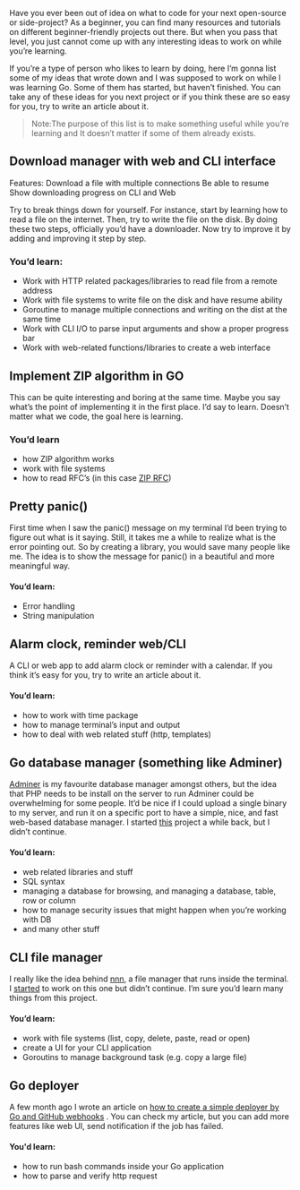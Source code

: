 Have you ever been out of idea on what to code for your next open-source or side-project? As a beginner, you can find many resources and tutorials on different beginner-friendly projects out there. But when you pass that level, you just cannot come up with any interesting ideas to work on while you’re learning.

If you’re a type of person who likes to learn by doing, here I’m gonna list some of my ideas that wrote down and I was supposed to work on while I was learning Go. 
Some of them has started, but haven’t finished. You can take any of these ideas for you next project or if you think these are so easy for you, try to write an article about it.

> Note:The purpose of this list is to make something useful while you’re learning and It doesn’t matter if some of them already exists.


## Download manager with web and CLI interface

Features:
Download a file with multiple connections
Be able to resume
Show downloading progress on CLI and Web 

Try to break things down for yourself. For instance, start by learning how to read a file on the internet. Then, try to write the file on the disk. By doing these two steps, officially you’d have a downloader. Now try to improve it by adding and improving it step by step.

### You’d learn:
- Work with HTTP related packages/libraries to read file from a remote address
- Work with file systems to write file on the disk and have resume ability
- Goroutine to manage multiple connections and writing on the dist at the same time
- Work with CLI I/O to parse input arguments and show a proper progress bar
- Work with web-related functions/libraries to create a web interface 


## Implement ZIP algorithm in GO
This can be quite interesting and boring at the same time. Maybe you say what’s the point of implementing it in the first place. I’d say to learn. Doesn’t matter what we code, the goal here is learning.
 
### You’d learn 
- how ZIP algorithm works
- work with file systems
- how to read RFC’s (in this case [ZIP RFC](https://www.ietf.org/rfc/rfc1951.txt))




## Pretty panic()

First time when I saw the panic() message on my terminal I’d been trying to figure out what is it saying. Still, it takes me a while to realize what is the error pointing out. So by creating a library, you would save many people like me. The idea is to show the message for panic() in a beautiful and more meaningful way.

#### You’d learn:
- Error handling
- String manipulation


## Alarm clock, reminder web/CLI
A CLI or web app to add alarm clock or reminder with a calendar. If you think it’s easy for you, try to write an article about it.

#### You’d learn:
- how to work with time package
- how to manage terminal’s input and output
- how to deal with web related stuff (http, templates)



## Go database manager (something like Adminer)

[Adminer](https://www.adminer.org/) is my favourite database manager amongst others, but the idea that PHP needs to be install on the server to run Adminer could be overwhelming for some people. It’d be nice if I could upload a single binary to my server, and run it on a specific port to have a simple, nice, and fast web-based database manager. I started [this](https://github.com/smoqadam/dbman) project a while back, but I didn’t continue.

#### You’d learn:
- web related libraries and stuff
- SQL syntax
- managing a database for browsing, and managing a database, table, row or column
- how to manage security issues that might happen when you’re working with DB
- and many other stuff


## CLI file manager

I really like the idea behind [nnn](https://github.com/jarun/nnn), a file manager that runs inside the terminal. I [started](https://github.com/smoqadam/go-filemanager) to work on this one but didn’t continue. I’m sure you’d learn many things from this project.

#### You’d learn:
- work with file systems (list, copy, delete, paste, read or open)
- create a UI for your CLI application
- Goroutins to manage background task (e.g. copy a large file)



## Go deployer
A few month ago I wrote an article on [how to create a simple deployer by Go and GitHub webhooks](https://smoqadam.me/posts/build-a-simple-deployer-in-go-by-usin-github-hooks/) . 
You can check my article, but you can add more features like web UI, send notification if the job has failed.  

#### You'd learn:
- how to run bash commands inside your Go application
- how to parse and verify http request

